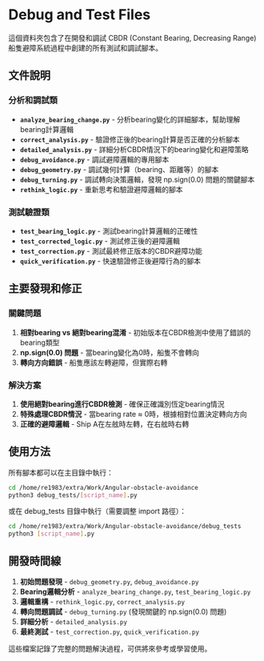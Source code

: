 # Debug and Test Files

這個資料夾包含了在開發和調試 CBDR (Constant Bearing, Decreasing Range) 船隻避障系統過程中創建的所有測試和調試腳本。

## 文件說明

### 分析和調試類
- **`analyze_bearing_change.py`** - 分析bearing變化的詳細腳本，幫助理解bearing計算邏輯
- **`correct_analysis.py`** - 驗證修正後的bearing計算是否正確的分析腳本
- **`detailed_analysis.py`** - 詳細分析CBDR情況下的bearing變化和避障策略
- **`debug_avoidance.py`** - 調試避障邏輯的專用腳本
- **`debug_geometry.py`** - 調試幾何計算（bearing、距離等）的腳本
- **`debug_turning.py`** - 調試轉向決策邏輯，發現 np.sign(0.0) 問題的關鍵腳本
- **`rethink_logic.py`** - 重新思考和驗證避障邏輯的腳本

### 測試驗證類
- **`test_bearing_logic.py`** - 測試bearing計算邏輯的正確性
- **`test_corrected_logic.py`** - 測試修正後的避障邏輯
- **`test_correction.py`** - 測試最終修正版本的CBDR避障功能
- **`quick_verification.py`** - 快速驗證修正後避障行為的腳本

## 主要發現和修正

### 關鍵問題
1. **相對bearing vs 絕對bearing混淆** - 初始版本在CBDR檢測中使用了錯誤的bearing類型
2. **np.sign(0.0) 問題** - 當bearing變化為0時，船隻不會轉向
3. **轉向方向錯誤** - 船隻應該左轉避障，但實際右轉

### 解決方案
1. **使用絕對bearing進行CBDR檢測** - 確保正確識別恆定bearing情況
2. **特殊處理CBDR情況** - 當bearing rate ≈ 0時，根據相對位置決定轉向方向
3. **正確的避障邏輯** - Ship A在左舷時左轉，在右舷時右轉

## 使用方法

所有腳本都可以在主目錄中執行：
```bash
cd /home/re1983/extra/Work/Angular-obstacle-avoidance
python3 debug_tests/[script_name].py
```

或在 debug_tests 目錄中執行（需要調整 import 路徑）：
```bash
cd /home/re1983/extra/Work/Angular-obstacle-avoidance/debug_tests
python3 [script_name].py
```

## 開發時間線

1. **初始問題發現** - `debug_geometry.py`, `debug_avoidance.py`
2. **Bearing邏輯分析** - `analyze_bearing_change.py`, `test_bearing_logic.py`
3. **邏輯重構** - `rethink_logic.py`, `correct_analysis.py`
4. **轉向問題調試** - `debug_turning.py` (發現關鍵的 np.sign(0.0) 問題)
5. **詳細分析** - `detailed_analysis.py`
6. **最終測試** - `test_correction.py`, `quick_verification.py`

這些檔案記錄了完整的問題解決過程，可供將來參考或學習使用。
